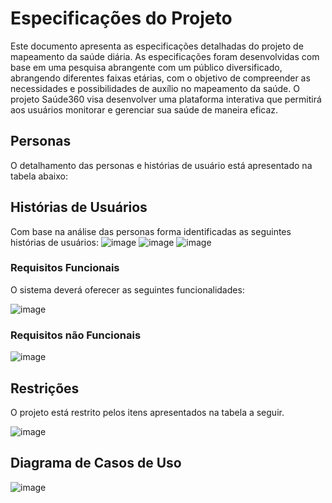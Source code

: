 # Especificações do Projeto

<p>Este documento apresenta as especificações detalhadas do projeto de mapeamento da saúde diária. As especificações foram desenvolvidas com base em uma pesquisa abrangente com um público diversificado, abrangendo diferentes faixas etárias, com o objetivo de compreender as necessidades e possibilidades de auxílio no mapeamento da saúde. O projeto Saúde360 visa desenvolver uma plataforma interativa que permitirá aos usuários monitorar e gerenciar sua saúde de maneira eficaz.</p>


## Personas
O detalhamento das personas e histórias de usuário está apresentado na tabela abaixo:


## Histórias de Usuários

Com base na análise das personas forma identificadas as seguintes histórias de usuários:
![image](https://github.com/ICEI-PUC-Minas-PMV-ADS/pmv-ads-2023-2-e2-proj-int-t11-pmv-ads-2023-2-e2-t11-projsaude360/assets/125780065/305354f5-43a0-4041-b16b-9f4e899abe6b)
![image](https://github.com/ICEI-PUC-Minas-PMV-ADS/pmv-ads-2023-2-e2-proj-int-t11-pmv-ads-2023-2-e2-t11-projsaude360/assets/125780065/b5f10cee-facd-4076-b419-59f57f230d45)
![image](https://github.com/ICEI-PUC-Minas-PMV-ADS/pmv-ads-2023-2-e2-proj-int-t11-pmv-ads-2023-2-e2-t11-projsaude360/assets/125780065/e2ab7a4f-5bc4-482f-84ac-044c9c828810)




### Requisitos Funcionais

<p>O sistema deverá oferecer as seguintes funcionalidades:</p>

![image](https://github.com/ICEI-PUC-Minas-PMV-ADS/pmv-ads-2023-2-e2-proj-int-t11-pmv-ads-2023-2-e2-t11-projsaude360/assets/127440373/a08a2063-ce45-458f-85a3-4ccf8be2488e)


### Requisitos não Funcionais

![image](https://github.com/ICEI-PUC-Minas-PMV-ADS/pmv-ads-2023-2-e2-proj-int-t11-pmv-ads-2023-2-e2-t11-projsaude360/assets/127440373/894c1942-28aa-4efe-9e10-5a4912de1b76)

## Restrições

O projeto está restrito pelos itens apresentados na tabela a seguir.

![image](https://github.com/ICEI-PUC-Minas-PMV-ADS/pmv-ads-2023-2-e2-proj-int-t11-pmv-ads-2023-2-e2-t11-projsaude360/assets/127440373/7a68ff8e-8995-41fe-a413-5bdffb976316)


## Diagrama de Casos de Uso

![image](https://github.com/ICEI-PUC-Minas-PMV-ADS/pmv-ads-2023-2-e2-proj-int-t11-pmv-ads-2023-2-e2-t11-projsaude360/assets/125780065/490d22aa-95c7-4d6d-adf3-987f40f9c63d)

